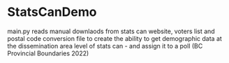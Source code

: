 # StatsCanDemo

main.py reads manual downlaods from stats can website, voters list and postal code conversion file to create the ability to get demographic data at the dissemination area level of stats can - and assign it to a poll (BC Provincial Boundaries 2022)
